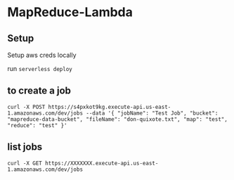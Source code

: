 # MapReduce-Lambda

## Setup
Setup aws creds locally

run `serverless deploy`

## to create a job
`curl -X POST https://s4pxkot9kg.execute-api.us-east-1.amazonaws.com/dev/jobs --data '{ "jobName": "Test Job", "bucket": "mapreduce-data-bucket", "fileName": "don-quixote.txt", "map": "test", "reduce": "test" }'`

## list jobs
`curl -X GET https://XXXXXXX.execute-api.us-east-1.amazonaws.com/dev/jobs`
